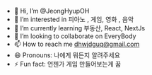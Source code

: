 - 👋 Hi, I’m @JeongHyupOH
- 👀 I’m interested in 피아노 , 게임, 영화 , 음악
- 🌱 I’m currently learning 부동산, React, NextJs 
- 💞️ I’m looking to collaborate on EveryBody
- 📫 How to reach me dhwjdguq@gmail.com
- 😄 Pronouns: 나에게 뭐든지 알려주세요
- ⚡ Fun fact: 언젠가 게임 만들어보는게 꿈 

<!---
JeongHyupOH/JeongHyupOH is a ✨ special ✨ repository because its `README.md` (this file) appears on your GitHub profile.
You can click the Preview link to take a look at your changes.
--->
